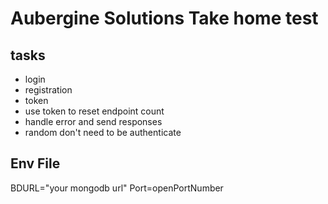# Aubergine Solutions Take home test

## tasks

- login
- registration
- token
- use token to reset endpoint count
- handle error and send responses
- random don't need to be authenticate

## Env File

BDURL="your mongodb url"
Port=openPortNumber
